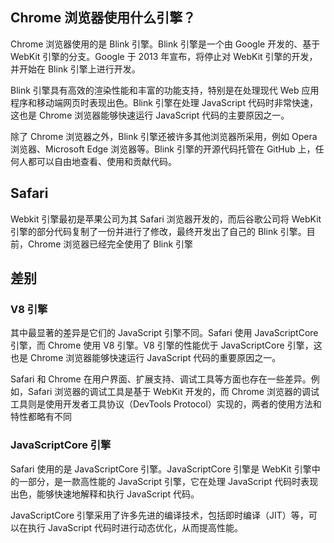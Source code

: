 ## Chrome 浏览器使用什么引擎？
Chrome 浏览器使用的是 Blink 引擎。Blink 引擎是一个由 Google 开发的、基于 WebKit 引擎的分支。Google 于 2013 年宣布，将停止对 WebKit 引擎的开发，并开始在 Blink 引擎上进行开发。

Blink 引擎具有高效的渲染性能和丰富的功能支持，特别是在处理现代 Web 应用程序和移动端网页时表现出色。Blink 引擎在处理 JavaScript 代码时非常快速，这也是 Chrome 浏览器能够快速运行 JavaScript 代码的主要原因之一。

除了 Chrome 浏览器之外，Blink 引擎还被许多其他浏览器所采用，例如 Opera 浏览器、Microsoft Edge 浏览器等。Blink 引擎的开源代码托管在 GitHub 上，任何人都可以自由地查看、使用和贡献代码。

## Safari 
Webkit 引擎最初是苹果公司为其 Safari 浏览器开发的，而后谷歌公司将 WebKit 引擎的部分代码复制了一份并进行了修改，最终开发出了自己的 Blink 引擎。目前，Chrome 浏览器已经完全使用了 Blink 引擎

## 差别
### V8 引擎
其中最显著的差异是它们的 JavaScript 引擎不同。Safari 使用 JavaScriptCore 引擎，而 Chrome 使用 V8 引擎。V8 引擎的性能优于 JavaScriptCore 引擎，这也是 Chrome 浏览器能够快速运行 JavaScript 代码的重要原因之一。

Safari 和 Chrome 在用户界面、扩展支持、调试工具等方面也存在一些差异。例如，Safari 浏览器的调试工具是基于 WebKit 开发的，而 Chrome 浏览器的调试工具则是使用开发者工具协议（DevTools Protocol）实现的，两者的使用方法和特性都略有不同

### JavaScriptCore 引擎
Safari 使用的是 JavaScriptCore 引擎。JavaScriptCore 引擎是 WebKit 引擎中的一部分，是一款高性能的 JavaScript 引擎，它在处理 JavaScript 代码时表现出色，能够快速地解释和执行 JavaScript 代码。

JavaScriptCore 引擎采用了许多先进的编译技术，包括即时编译（JIT）等，可以在执行 JavaScript 代码时进行动态优化，从而提高性能。